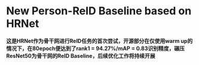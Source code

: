 # New Person-ReID Baseline based on HRNet

**这是HRNet作为骨干网进行ReID任务的首次尝试，开源部分在仅使用warm up的情况下，在80epoch便达到了rank1 = 94.27%/mAP = 0.83识别精度，碾压ResNet50为骨干网的ReID Baseline，后续优化工作将持续开展**
